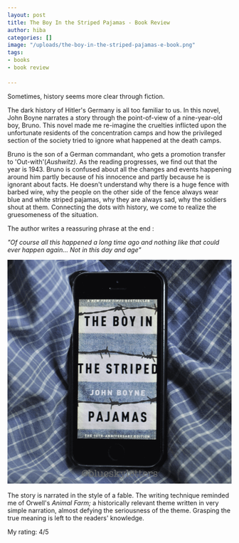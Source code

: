 ```yaml
---
layout: post
title: The Boy In the Striped Pajamas - Book Review
author: hiba
categories: []
image: "/uploads/the-boy-in-the-striped-pajamas-e-book.png"
tags:
- books
- book review

---
```

Sometimes, history seems more clear through fiction.

The dark history of Hitler's Germany is all too familiar to us. In this novel, John Boyne narrates a story through the point-of-view of a nine-year-old boy, Bruno. This novel made me re-imagine the cruelties inflicted upon the unfortunate residents of the concentration camps and how the privileged section of the society tried to ignore what happened at the death camps.

Bruno is the son of a German commandant, who gets a promotion transfer to 'Out-with'(_Aushwitz)_. As the reading progresses, we find out that the year is 1943. Bruno is confused about all the changes and events happening around him partly because of his innocence and partly because he is ignorant about facts. He doesn't understand why there is a huge fence with barbed wire, why the people on the other side of the fence always wear blue and white striped pajamas, why they are always sad, why the soldiers shout at them. Connecting the dots with history, we come to realize the gruesomeness of the situation.

The author writes a reassuring phrase at the end :

_"Of course all this happened a long time ago and nothing like that could ever happen again... Not in this day and age"_

![](/uploads/john-boyne-ebook.png)

The story is narrated in the style of a fable. The writing technique reminded me of Orwell's _Animal Farm;_ a historically relevant theme written in very simple narration, almost defying the seriousness of the theme. Grasping the true meaning is left to the readers' knowledge.

My rating: 4/5